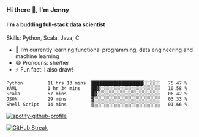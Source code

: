 ### Hi there 👋, I'm Jenny
#### I'm a budding full-stack data scientist

Skills: Python, Scala, Java, C

- 🌱 I’m currently learning functional programming, data engineering and machine learning 
- 😄 Pronouns: she/her 
- ⚡ Fun fact: I also draw! 

<!--START_SECTION:waka-->
```text
Python         11 hrs 13 mins  ███████████████████░░░░░░   75.47 % 
YAML           1 hr 34 mins    ██▓░░░░░░░░░░░░░░░░░░░░░░   10.58 % 
Scala          57 mins         █▓░░░░░░░░░░░░░░░░░░░░░░░   06.42 % 
JSON           29 mins         ▓░░░░░░░░░░░░░░░░░░░░░░░░   03.33 % 
Shell Script   14 mins         ▒░░░░░░░░░░░░░░░░░░░░░░░░   01.66 % 
```
<!--END_SECTION:waka-->

[![spotify-github-profile](https://spotify-github-profile.vercel.app/api/view?uid=kh5e5q72420aadpa715ryg9u4&cover_image=true&theme=novatorem&bar_color_cover=true&bar_color=53b14f)](https://spotify-github-profile.vercel.app/api/view?uid=kh5e5q72420aadpa715ryg9u4&redirect=true)

[![GitHub Streak](https://streak-stats.demolab.com?user=jinkjonks&theme=monokai&hide_border=true&date_format=j%20M%5B%20Y%5D)](https://git.io/streak-stats)
